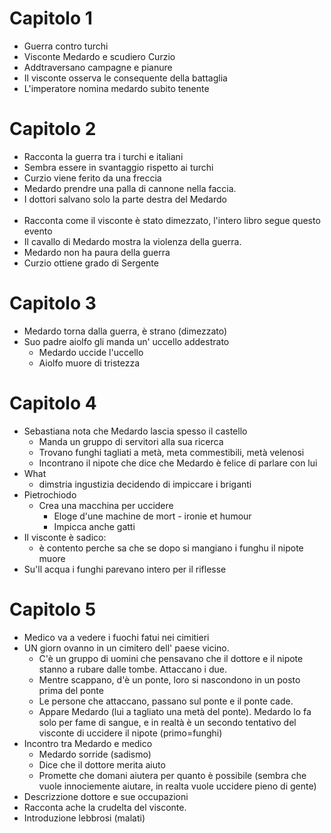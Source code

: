 # Capitolo 1

- Guerra contro turchi
- Visconte Medardo e scudiero Curzio
- Addtraversano campagne e pianure
- Il visconte osserva le consequente della battaglia
- L'imperatore nomina medardo subito tenente

# Capitolo 2

- Racconta la guerra tra i turchi e italiani
- Sembra essere in svantaggio rispetto ai turchi
- Curzio viene ferito da una freccia
- Medardo prendre una palla di cannone nella faccia.
- I dottori salvano solo la parte destra del Medardo
<br> <br>
- Racconta come il visconte è stato dimezzato, l'intero libro segue questo evento
- Il cavallo di Medardo mostra la violenza della guerra.
- Medardo non ha paura della guerra
- Curzio ottiene grado di Sergente

# Capitolo 3

- Medardo torna dalla guerra, è strano (dimezzato)
- Suo padre aiolfo gli manda un' uccello addestrato
  - Medardo uccide l'uccello
  - Aiolfo muore di tristezza

# Capitolo 4

- Sebastiana nota che Medardo lascia spesso il castello
  - Manda un gruppo di servitori alla sua ricerca
  - Trovano funghi tagliati a metà, meta commestibili, metà velenosi
  - Incontrano il nipote che dice che Medardo è felice di parlare con lui
- What
  - dimstria ingustizia decidendo di impiccare i briganti
- Pietrochiodo
  - Crea una macchina per uccidere
    - Eloge d'une machine de mort - ironie et humour
    - Impicca anche gatti
- Il visconte è sadico:
  - è contento perche sa che se dopo si mangiano i funghu il nipote muore
- Su'll acqua i funghi parevano intero per il riflesse

# Capitolo 5

- Medico va a vedere i fuochi fatui nei cimitieri
- UN giorn ovanno in un cimitero dell' paese vicino.
  - C'è un gruppo di uomini che pensavano che il dottore e il nipote stanno a rubare dalle tombe. Attaccano i due.
  - Mentre scappano, d'è un ponte, loro si nascondono in un posto prima del ponte
  - Le persone che attaccano, passano sul ponte e il ponte cade.
  - Appare Medardo (lui a tagliato una metà del ponte). Medardo lo fa solo per fame di sangue, e in realtà è un secondo tentativo del visconte di uccidere il nipote (primo=funghi)
- Incontro tra Medardo e medico
  - Medardo sorride (sadismo)
  - Dice che il dottore merita aiuto
  - Promette che domani aiutera per quanto è possibile (sembra che vuole innociemente aiutare, in realta vuole uccidere pieno di gente)
- Descrizzione dottore e sue occupazioni
- Racconta ache la crudelta del visconte.
- Introduzione lebbrosi (malati)
